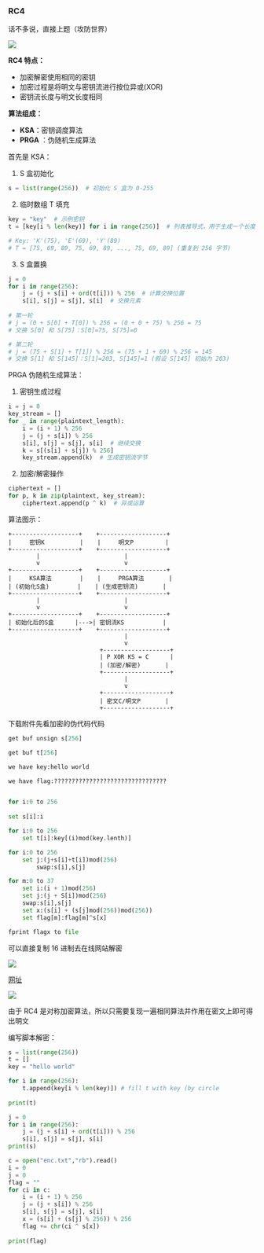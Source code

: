 ### RC4

话不多说，直接上题（攻防世界）

![](https://pic1.imgdb.cn/item/67f8cc7588c538a9b5caacd0.png)

**RC4 特点：**

- 加密解密使用相同的密钥
- 加密过程是将明文与密钥流进行按位异或(XOR)
- 密钥流长度与明文长度相同

**算法组成：**

- **KSA**：密钥调度算法
- **PRGA** ：伪随机生成算法

首先是 KSA：

1. S 盒初始化

```python
s = list(range(256))  # 初始化 S 盒为 0-255
```

2. 临时数组 T 填充

```python
key = "key"  # 示例密钥
t = [key[i % len(key)] for i in range(256)]  # 列表推导式，用于生成一个长度为 256 的列表

# Key: 'K'(75), 'E'(69), 'Y'(89)
# T = [75, 69, 89, 75, 69, 89, ..., 75, 69, 89] (重复到 256 字节)
```

3. S 盒置换

```python
j = 0
for i in range(256):
    j = (j + s[i] + ord(t[i])) % 256  # 计算交换位置
    s[i], s[j] = s[j], s[i]  # 交换元素
    
# 第一轮 
# j = (0 + S[0] + T[0]) % 256 = (0 + 0 + 75) % 256 = 75
# 交换 S[0] 和 S[75]：S[0]=75, S[75]=0

# 第二轮
# j = (75 + S[1] + T[1]) % 256 = (75 + 1 + 69) % 256 = 145
# 交换 S[1] 和 S[145]：S[1]=203, S[145]=1 (假设 S[145] 初始为 203)
```

PRGA 伪随机生成算法：

1. 密钥生成过程

```python
i = j = 0
key_stream = []
for _ in range(plaintext_length):
    i = (i + 1) % 256
    j = (j + s[i]) % 256
    s[i], s[j] = s[j], s[i]  # 继续交换
    k = s[(s[i] + s[j]) % 256]
    key_stream.append(k)  # 生成密钥流字节
```

2. 加密/解密操作

```python
ciphertext = []
for p, k in zip(plaintext, key_stream):
    ciphertext.append(p ^ k)  # 异或运算
```

算法图示：

```shell
+-------------------+    +-------------------+
|     密钥K          |    |     明文P         |
+-------------------+    +-------------------+
        |                        |
        v                        v
+-------------------+    +-------------------+
|     KSA算法        |    |     PRGA算法       |
| (初始化S盒)        |    | (生成密钥流)       |
+-------------------+    +-------------------+
        |                        |
        v                        v
+-------------------+    +-------------------+
| 初始化后的S盒      |--->| 密钥流KS           |
+-------------------+    +-------------------+
                                 |
                                 v
                          +-------------------+
                          | P XOR KS = C      |
                          | (加密/解密)       |
                          +-------------------+
                                 |
                                 v
                          +-------------------+
                          | 密文C/明文P       |
                          +-------------------+
```

下载附件先看加密的伪代码代码

```python
get buf unsign s[256]

get buf t[256]

we have key:hello world

we have flag:????????????????????????????????


for i:0 to 256
    
set s[i]:i

for i:0 to 256
    set t[i]:key[(i)mod(key.lenth)]

for i:0 to 256
    set j:(j+s[i]+t[i])mod(256)
        swap:s[i],s[j]

for m:0 to 37
    set i:(i + 1)mod(256)
    set j:(j + S[i])mod(256)
    swap:s[i],s[j]
    set x:(s[i] + (s[j]mod(256))mod(256))
    set flag[m]:flag[m]^s[x]

fprint flagx to file

```

可以直接复制 16 进制去在线网站解密

![](https://pic1.imgdb.cn/item/67f8cf3a88c538a9b5caae75.png)

[网址](https://www.lddgo.net/encrypt/rc4)

![](https://pic1.imgdb.cn/item/67f8cf6788c538a9b5caae8c.png)

由于 RC4 是对称加密算法，所以只需要复现一遍相同算法并作用在密文上即可得出明文

编写脚本解密：

```python
s = list(range(256))
t = []
key = "hello world"

for i in range(256):
    t.append(key[i % len(key)]) # fill t with key (by circle
    
print(t)

j = 0
for i in range(256):
    j = (j + s[i] + ord(t[i])) % 256
    s[i], s[j] = s[j], s[i]
print(s)

c = open("enc.txt","rb").read()
i = 0
j = 0
flag = ""
for ci in c:
    i = (i + 1) % 256
    j = (j + s[i]) % 256
    s[i], s[j] = s[j], s[i]
    x = (s[i] + (s[j] % 256)) % 256
    flag += chr(ci ^ s[x])
    
print(flag)
```

